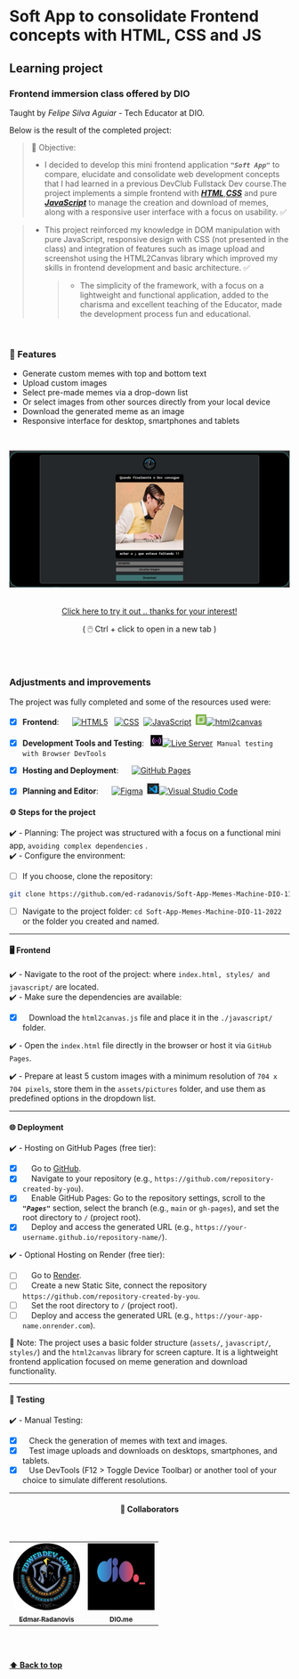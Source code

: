 # Soft App to consolidate Frontend concepts with HTML, CSS and JS

## Learning project

### Frontend immersion class offered by DIO

Taught by _Felipe Silva Aguiar_ - Tech Educator at DIO.
<br>

Below is the result of the completed project:
<br>

> 🎯 Objective:
>
> - I decided to develop this mini frontend application **_`"Soft App"`_** to compare, elucidate and consolidate web development concepts that I had learned in a previous DevClub Fullstack Dev course.The project implements a simple frontend with **_[HTML](https://developer.mozilla.org/en-US/docs/Web/HTML)_**,**_[CSS](https://developer.mozilla.org/en-US/docs/Web/CSS)_** and pure **_[JavaScript](https://developer.mozilla.org/en-US/docs/Web/JavaScript)_** to manage the creation and download of memes, along with a responsive user interface with a focus on usability. ✅

> - This project reinforced my knowledge in DOM manipulation with pure JavaScript, responsive design with CSS (not presented in the class) and integration of features such as image upload and screenshot using the HTML2Canvas library which improved my skills in frontend development and basic architecture. ✅
>   > - The simplicity of the framework, with a focus on a lightweight and functional application, added to the charisma and excellent teaching of the Educator, made the development process fun and educational.

<br>

### 🚀 Features

- Generate custom memes with top and bottom text
- Upload custom images
- Select pre-made memes via a drop-down list
- Or select images from other sources directly from your local device
- Download the generated meme as an image
- Responsive interface for desktop, smartphones and tablets

<br>

<p align="center">
<img src="./assets/github/Model.png" alt="print-screen-image" width="800px" >
</p>
<br>
<div align="center">
 <a href="https://memesmachine.onrender.com/" >Click here to try it out .. thanks for your interest!</a>
 <p>( 🖱️ Ctrl + click to open in a new tab )</p>
</div>
 <br>
 <br>

### Adjustments and improvements

The project was fully completed and some of the resources used were:

- [x] **Frontend**:&nbsp;&nbsp;&nbsp;&nbsp;&nbsp;&nbsp;[![HTML5](https://img.shields.io/badge/-HTML5-333333?style=flat&logo=HTML5)](https://developer.mozilla.org/en-US/docs/Web/HTML) &nbsp;&nbsp;[![CSS](https://img.shields.io/badge/-CSS-333333?style=flat&logo=CSS3&logoColor=1572B6)](https://developer.mozilla.org/en-US/docs/Web/CSS)&nbsp;&nbsp;[![JavaScript](https://img.shields.io/badge/-JavaScript-333333?style=flat&logo=javascript)](https://developer.mozilla.org/en-US/docs/Web/JavaScript)&nbsp;&nbsp;[<img src="assets/github/mini_logo_html2canvas.png" width="19px" alt="html2canvas Icon">![html2canvas](https://img.shields.io/badge/-html2canvas-333333?style=flat)](https://html2canvas.hertzen.com/)
      <br>

- [x] **Development Tools and Testing**:&nbsp;&nbsp;&nbsp;[<img src="assets/github/mini_logo_liveserver.png" width="21px" alt="Live Server Icon">![Live Server](https://img.shields.io/badge/-Live%20Server-333333?style=flat&logo=live-server)](https://marketplace.visualstudio.com/items?itemName=ritwickdey.LiveServer)&nbsp;&nbsp;`Manual testing with Browser DevTools`
      <br>

- [x] **Hosting and Deployment**:&nbsp;&nbsp;&nbsp;&nbsp;&nbsp;&nbsp;[![GitHub Pages](https://img.shields.io/badge/-GitHub%20Pages-333333?style=flat&logo=github&logoColor=ffffff)](https://pages.github.com/)
      <br>

- [x] **Planning and Editor**:&nbsp;&nbsp;&nbsp;&nbsp;&nbsp;&nbsp;[![Figma](https://img.shields.io/badge/-Figma-333333?style=flat&logo=figma&logoColor=007ACC)](https://figma.com/)&nbsp;&nbsp;[<img src="assets/github/mini_logo_vscode.png" width="21px" alt="Visual Studio Code Icon">![Visual Studio Code](https://img.shields.io/badge/-Visual_Studio_Code-333333?style=flat&logo=visual-studio-code&logoColor=007ACC)](https://code.visualstudio.com/)
      <br>

#### ⚙️ Steps for the project

✔️ - Planning: The project was structured with a focus on a functional mini app, `avoiding complex dependencies` .<br>
✔️ - Configure the environment:

- [ ] If you choose, clone the repository:

```bash
git clone https://github.com/ed-radanovis/Soft-App-Memes-Machine-DIO-11-2022.git
```

- [ ] Navigate to the project folder: `cd Soft-App-Memes-Machine-DIO-11-2022` or the folder you created and named.

---

#### 🖥️ Frontend

✔️ - Navigate to the root of the project: where `index.html, styles/ and javascript/` are located.<br>
✔️ - Make sure the dependencies are available:

- [x] &nbsp;&nbsp;&nbsp;Download the `html2canvas.js` file and place it in the `./javascript/` folder.

✔️ - Open the `index.html` file directly in the browser or host it via `GitHub Pages`. <br>

✔️ - Prepare at least 5 custom images with a minimum resolution of `704 x 704 pixels`, store them in the `assets/pictures` folder, and use them as predefined options in the dropdown list. <br>

---

#### 🌐 Deployment

✔️ - Hosting on GitHub Pages (free tier):

- [x] &nbsp;&nbsp;&nbsp; Go to [GitHub](https://github.com).
- [x] &nbsp;&nbsp;&nbsp; Navigate to your repository (e.g., `https://github.com/repository-created-by-you`).
- [x] &nbsp;&nbsp;&nbsp; Enable GitHub Pages: Go to the repository settings, scroll to the **_`"Pages"`_** section, select the branch (e.g., `main` or `gh-pages`), and set the root directory to `/` (project root).
- [x] &nbsp;&nbsp;&nbsp; Deploy and access the generated URL (e.g., `https://your-username.github.io/repository-name/`).

✔️ - Optional Hosting on Render (free tier):

- [ ] &nbsp;&nbsp;&nbsp; Go to [Render](https://render.com).
- [ ] &nbsp;&nbsp;&nbsp; Create a new Static Site, connect the repository `https://github.com/repository-created-by-you`.
- [ ] &nbsp;&nbsp;&nbsp; Set the root directory to `/` (project root).
- [ ] &nbsp;&nbsp;&nbsp; Deploy and access the generated URL (e.g., `https://your-app-name.onrender.com`).

📝 Note: The project uses a basic folder structure (`assets/`, `javascript/`, `styles/`) and the `html2canvas` library for screen capture.
It is a lightweight frontend application focused on meme generation and download functionality.

---

#### 🔬 Testing

✔️ - Manual Testing:

- [x] &nbsp;&nbsp;&nbsp;Check the generation of memes with text and images.
- [x] &nbsp;&nbsp;&nbsp;Test image uploads and downloads on desktops, smartphones, and tablets.
- [x] &nbsp;&nbsp;&nbsp;Use DevTools (F12 > Toggle Device Toolbar) or another tool of your choice to simulate different resolutions.

---

<h4 align="center">
  🤝 Collaborators
<h4/>
<br>
<table align="center"
  <tr>
    <td align="center">
      <a href="https://www.linkedin.com/in/edmar-radanovis-0130b611a/">
        <img src="./assets/github/logo-edwebdev.png" width="120px;"height="120px;" alt="Logo da EWD Apex"/><br>
      <sub>
        <b>Edmar Radanovis</b>
      </sub>
      </a>
    </td>
    <td align="center">
      <a href="https://www.dio.me/">
        <img src="./assets/logodio.jpg" width="120px;" height="120px;" alt="Logo Ocean"/><br>
      <sub>
        <b>DIO.me</b>
      </sub>
      </a>
    </td>
  </tr>
</table>
<br>
<br>

[⬆ Back to top](#soft-app-to-consolidate-frontend-concepts-with-html-css-and-js)
